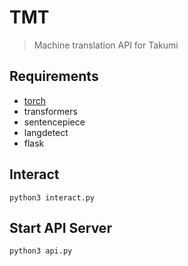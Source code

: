 # TMT

> Machine translation API for Takumi

## Requirements
- [torch](https://pytorch.org/get-started/locally/)
- transformers
- sentencepiece
- langdetect
- flask

## Interact

``` shell
python3 interact.py
```

## Start API Server

``` shell
python3 api.py
```
